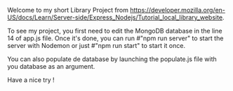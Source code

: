 Welcome to my short Library Project from https://developer.mozilla.org/en-US/docs/Learn/Server-side/Express_Nodejs/Tutorial_local_library_website.

To see my project, you first need to edit the MongoDB database in the line 14 of app.js file. Once it's done, you can run #"npm run server" to start the server with Nodemon or just #"npm run start" to start it once. 

You can also populate de database by launching the populate.js file with you database as an argument. 

Have a nice try !

 


